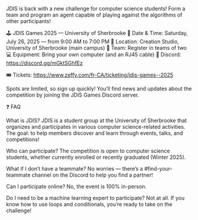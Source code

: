JDIS is back with a new challenge for computer science students!
Form a team and program an agent capable of playing against the algorithms of other participants!

🕹️ JDIS Games 2025 — University of Sherbrooke
📅 Date & Time: Saturday, July 26, 2025 — from 9:00 AM to 7:00 PM
📍 Location: Creation Studio, University of Sherbrooke (main campus)
👥 Team: Register in teams of two
💻 Equipment: Bring your own computer (and an RJ45 cable)
💬 Discord: https://discord.gg/mGktSGhfEz

🎟️ Tickets: https://www.zeffy.com/fr-CA/ticketing/jdis-games--2025

Spots are limited, so sign up quickly! You’ll find news and updates about the competition by joining the JDIS Games Discord server.

❓ FAQ

What is JDIS?
JDIS is a student group at the University of Sherbrooke that organizes and participates in various computer science-related activities. The goal: to help members discover and learn through events, talks, and competitions!

Who can participate?
The competition is open to computer science students, whether currently enrolled or recently graduated (Winter 2025).

What if I don’t have a teammate?
No worries — there’s a #find-your-teammate channel on the Discord to help you find a partner!

Can I participate online?
No, the event is 100% in-person.

Do I need to be a machine learning expert to participate?
Not at all. If you know how to use loops and conditionals, you’re ready to take on the challenge!